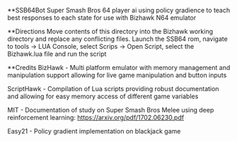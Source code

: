 **SSB64Bot
Super Smash Bros 64 player ai using policy gradience to teach best
responses to each state for use with Bizhawk N64 emulator

**Directions
Move contents of this directory into the Bizhawk working directory
and replace any conflicting files. Launch the SSB64 rom, navigate
to tools -> LUA Console, select Scrips -> Open Script, select the
Bizhawk.lua file and run the script

**Credits
BizHawk - Multi platform emulator with memory management and
manipulation support allowing for live game manipulation and
button inputs

ScriptHawk - Compilation of Lua scripts providing robust documentation
and  allowing for easy memory access of different game variables

MIT - Documentation of study on Super Smash Bros Melee using
deep reinforcement learning:
https://arxiv.org/pdf/1702.06230.pdf

Easy21 - Policy gradient implementation on blackjack game

